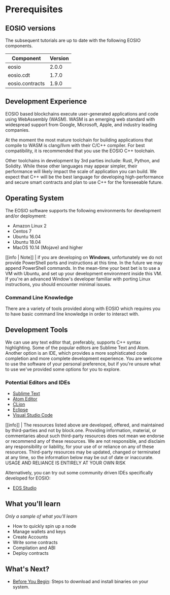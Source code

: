 # Prerequisites

## EOSIO versions

The subsequent tutorials are up to date with the following EOSIO components.

| Component       | Version |
| --------------- | ------- |
| eosio           | 2.0.0   |
| eosio.cdt       | 1.7.0   |
| eosio.contracts | 1.9.0   |

## Development Experience

EOSIO based blockchains execute user-generated applications and code using WebAssembly (WASM). WASM is an emerging web standard with widespread support from Google, Microsoft, Apple, and industry leading companies.

At the moment the most mature toolchain for building applications that compile to WASM is clang/llvm with their C/C++ compiler. For best compatibility, it is recommended that you use the EOSIO C++ toolchain.

Other toolchains in development by 3rd parties include: Rust, Python, and Solidity. While these other languages may appear simpler, their performance will likely impact the scale of application you can build. We expect that C++ will be the best language for developing high-performance and secure smart contracts and plan to use C++ for the foreseeable future.

## Operating System

The EOSIO software supports the following environments for development and/or deployment:

* Amazon Linux 2
* Centos 7
* Ubuntu 16.04
* Ubuntu 18.04
* MacOS 10.14 (Mojave) and higher

\[\[info | Note]] | if you are developing on **Windows**, unfortunately we do not provide PowerShell ports and instructions at this time. In the future we may append PowerShell commands. In the mean-time your best bet is to use a VM with Ubuntu, and set up your development environment inside this VM. If you're an advanced Window's developer familiar with porting Linux instructions, you should encounter minimal issues.

### Command Line Knowledge

There are a variety of tools provided along with EOSIO which requires you to have basic command line knowledge in order to interact with.

## Development Tools

We can use any text editor that, preferably, supports C++ syntax highlighting. Some of the popular editors are Sublime Text and Atom. Another option is an IDE, which provides a more sophisticated code completion and more complete development experience. You are welcome to use the software of your personal preference, but if you're unsure what to use we've provided some options for you to explore.

### Potential Editors and IDEs

* [Sublime Text](https://www.sublimetext.com)
* [Atom Editor](https://atom.io)
* [CLion](https://www.jetbrains.com/clion/)
* [Eclipse](http://www.eclipse.org/downloads/packages/release/oxygen/1a/eclipse-ide-cc-developers)
* [Visual Studio Code](https://code.visualstudio.com)

\[\[info]] | The resources listed above are developed, offered, and maintained by third-parties and not by block.one. Providing information, material, or commentaries about such third-party resources does not mean we endorse or recommend any of these resources. We are not responsible, and disclaim any responsibility or liability, for your use of or reliance on any of these resources. Third-party resources may be updated, changed or terminated at any time, so the information below may be out of date or inaccurate. USAGE AND RELIANCE IS ENTIRELY AT YOUR OWN RISK

Alternatively, you can try out some community driven IDEs specifically developed for EOSIO:

* [EOS Studio](https://www.eosstudio.io)

## What you'll learn

_Only a sample of what you'll learn_

* How to quickly spin up a node
* Manage wallets and keys
* Create Accounts
* Write some contracts
* Compilation and ABI
* Deploy contracts

## What's Next?

* [Before You Begin](before-you-begin.md): Steps to download and install binaries on your system.
